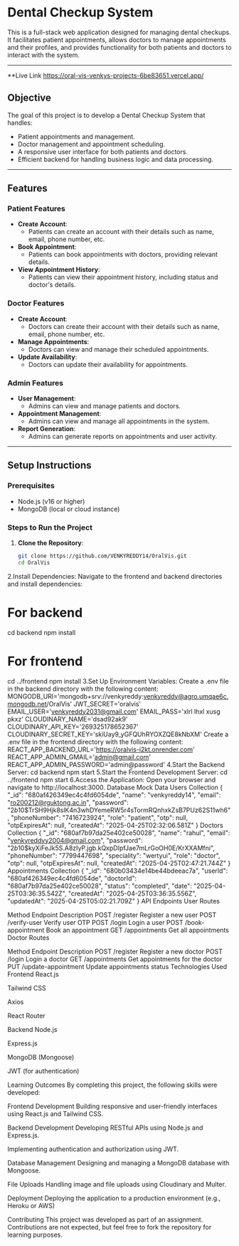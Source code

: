 # Dental Checkup System

This is a full-stack web application designed for managing dental checkups. It facilitates patient appointments, allows doctors to manage appointments and their profiles, and provides functionality for both patients and doctors to interact with the system.

---
**Live Link https://oral-vis-venkys-projects-6be83651.vercel.app/

## **Objective**

The goal of this project is to develop a Dental Checkup System that handles:

- Patient appointments and management.
- Doctor management and appointment scheduling.
- A responsive user interface for both patients and doctors.
- Efficient backend for handling business logic and data processing.

---

## **Features**

### **Patient Features**

- **Create Account**:
  - Patients can create an account with their details such as name, email, phone number, etc.
- **Book Appointment**:
  - Patients can book appointments with doctors, providing relevant details.
- **View Appointment History**:
  - Patients can view their appointment history, including status and doctor's details.

### **Doctor Features**

- **Create Account**:
  - Doctors can create their account with their details such as name, email, phone number, etc.
- **Manage Appointments**:
  - Doctors can view and manage their scheduled appointments.
- **Update Availability**:
  - Doctors can update their availability for appointments.

### **Admin Features**

- **User Management**:
  - Admins can view and manage patients and doctors.
- **Appointment Management**:
  - Admins can view and manage all appointments in the system.
- **Report Generation**:
  - Admins can generate reports on appointments and user activity.

---

## **Setup Instructions**

### **Prerequisites**

- Node.js (v16 or higher)
- MongoDB (local or cloud instance)

### **Steps to Run the Project**

1. **Clone the Repository**:
   ```bash
   git clone https://github.com/VENKYREDDY14/OralVis.git
   cd OralVis
2.Install Dependencies: Navigate to the frontend and backend directories and install dependencies:
  # For backend
cd backend
npm install

# For frontend
cd ../frontend
npm install
3.Set Up Environment Variables: Create a .env file in the backend directory with the following content:
MONGODB_URI='mongodb+srv://venkyreddy:venkyreddy@agro.umqae6c.mongodb.net/OralVis'
JWT_SECRET='oralvis'
EMAIL_USER='venkyreddy2031@gmail.com'
EMAIL_PASS='xlrl lhxl xusg pkxz'
CLOUDINARY_NAME='dsad92ak9'
CLOUDINARY_API_KEY='269325178652367'
CLOUDINARY_SECRET_KEY='skiUay9_yGFQUhRYOXZQE8kNbXM'
Create a .env file in the frontend directory with the following content:
REACT_APP_BACKEND_URL='https://oralvis-i2kt.onrender.com'
REACT_APP_ADMIN_GMAIL='admin@gmail.com'
REACT_APP_ADMIN_PASSWORD='admin@password'
4.Start the Backend Server:
cd backend
npm start
5.Start the Frontend Development Server:
cd ../frontend
npm start
6.Access the Application:
Open your browser and navigate to http://localhost:3000.
Database Mock Data
Users Collection
{
  "_id": "680af426349ec4c4fd6054de",
  "name": "venkyreddy14",
  "email": "ro200212@rguktong.ac.in",
  "password": "$2b$10$TrSH9Hjk8slK4n3whDYemeRW5r4sTormRQnhxkZsB7PUz62S11wh6",
  "phoneNumber": "7416723924",
  "role": "patient",
  "otp": null,
  "otpExpiresAt": null,
  "createdAt": "2025-04-25T02:32:06.581Z"
}
Doctors Collection
{
  "_id": "680af7b97da25e402ce50028",
  "name": "rahul",
  "email": "venkyreddyy2004@gmail.com",
  "password": "$2b$10$kyXiFeJk5S.A8zIyP.jgb.kQxpDIpfJae7mLrGoOH0E/KrXXAMfni",
  "phoneNumber": "7799447698",
  "speciality": "wertyui",
  "role": "doctor",
  "otp": null,
  "otpExpiresAt": null,
  "createdAt": "2025-04-25T02:47:21.744Z"
}
Appointments Collection
{
  "_id": "680b03434e14be44bdeeac7a",
  "userId": "680af426349ec4c4fd6054de",
  "doctorId": "680af7b97da25e402ce50028",
  "status": "completed",
  "date": "2025-04-25T03:36:35.542Z",
  "createdAt": "2025-04-25T03:36:35.556Z",
  "updatedAt": "2025-04-25T05:02:21.709Z"
}
API Endpoints
User Routes

Method	Endpoint	Description
POST	/register	Register a new user
POST	/verify-user	Verify user OTP
POST	/login	Login a user
POST	/book-appointment	Book an appointment
GET	/appointments	Get all appointments
Doctor Routes

Method	Endpoint	Description
POST	/register	Register a new doctor
POST	/login	Login a doctor
GET	/appointments	Get appointments for the doctor
PUT	/update-appointment	Update appointments status
Technologies Used
Frontend
React.js

Tailwind CSS

Axios

React Router

Backend
Node.js

Express.js

MongoDB (Mongoose)

JWT (for authentication)

Learning Outcomes
By completing this project, the following skills were developed:

Frontend Development
Building responsive and user-friendly interfaces using React.js and Tailwind CSS.

Backend Development
Developing RESTful APIs using Node.js and Express.js.

Implementing authentication and authorization using JWT.

Database Management
Designing and managing a MongoDB database with Mongoose.

File Uploads
Handling image and file uploads using Cloudinary and Multer.

Deployment
Deploying the application to a production environment (e.g., Heroku or AWS)

Contributing
This project was developed as part of an assignment. Contributions are not expected, but feel free to fork the repository for learning purposes.


